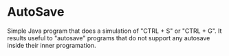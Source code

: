 # AutoSave
Simple Java program that does a simulation of "CTRL + S" or "CTRL + G". It results useful to "autosave" programs that do not support any autosave inside their inner programation.
